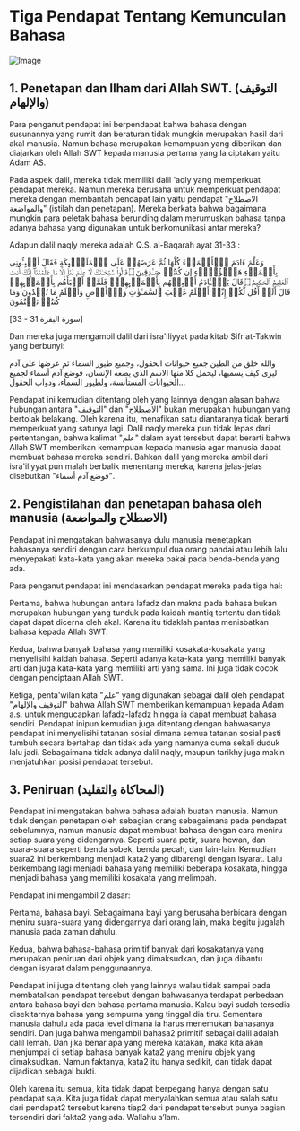 # Tiga Pendapat Tentang Kemunculan Bahasa

![Image](img/Languages.jpeg)

## 1. Penetapan dan Ilham dari Allah SWT. (التوقيف والإلهام)

Para penganut pendapat ini berpendapat bahwa bahasa dengan susunannya yang rumit dan beraturan tidak mungkin merupakan hasil dari akal manusia. Namun bahasa merupakan kemampuan yang diberikan dan diajarkan oleh Allah SWT kepada manusia pertama yang Ia ciptakan yaitu Adam AS.

Pada aspek dalil, mereka tidak memiliki dalil 'aqly yang memperkuat pendapat mereka. Namun mereka berusaha untuk memperkuat pendapat mereka dengan membantah pendapat lain yaitu pendapat "الاصطلاح والمواضعة" (istilah dan penetapan). Mereka berkata bahwa bagaimana mungkin para peletak bahasa berunding dalam merumuskan bahasa tanpa adanya bahasa yang digunakan untuk berkomunikasi antar mereka?

Adapun dalil naqly mereka adalah Q.S. al-Baqarah ayat 31-33 :

وَعَلَّمَ ءَادَمَ ٱلۡأَسۡمَاۤءَ كُلَّهَا ثُمَّ عَرَضَهُمۡ عَلَى ٱلۡمَلَـٰۤىِٕكَةِ فَقَالَ أَنۢبِـُٔونِی بِأَسۡمَاۤءِ هَـٰۤؤُلَاۤءِ إِن كُنتُمۡ صَـٰدِقِینَ ۝ قَالُوا۟ سُبۡحَـٰنَكَ لَا عِلۡمَ لَنَاۤ إِلَّا مَا عَلَّمۡتَنَاۤۖ إِنَّكَ أَنتَ ٱلۡعَلِیمُ ٱلۡحَكِیمُ ۝ قَالَ یَـٰۤـَٔادَمُ أَنۢبِئۡهُم بِأَسۡمَاۤىِٕهِمۡۖ فَلَمَّاۤ أَنۢبَأَهُم بِأَسۡمَاۤىِٕهِمۡ قَالَ أَلَمۡ أَقُل لَّكُمۡ إِنِّیۤ أَعۡلَمُ غَیۡبَ ٱلسَّمَـٰوَ ٰ⁠تِ وَٱلۡأَرۡضِ وَأَعۡلَمُ مَا تُبۡدُونَ وَمَا كُنتُمۡ تَكۡتُمُونَ

[سورة البقرة 31 - 33]

Dan mereka juga mengambil dalil dari isra'iliyyat pada kitab Sifr at-Takwin yang berbunyi:

والله خلق من الطين جميع حيوانات الحقول، وجميع طيور السماء ثم عرضها على آدم ليرى كيف يسميها، ليحمل كلا منها الاسم الذي يضعه الإنسان، فوضع آدم أسماء لجميع الحيوانات المستأنسة، ولطيور السماء، ودواب الحقول...

Pendapat ini kemudian ditentang oleh yang lainnya dengan alasan bahwa hubungan antara "التوقيف" dan "الاصطلاح" bukan merupakan hubungan yang bertolak belakang. Oleh karena itu, menafikan satu diantaranya tidak berarti memperkuat yang satunya lagi. Dalil naqly mereka pun tidak lepas dari pertentangan, bahwa kalimat "علم" dalam ayat tersebut dapat berarti bahwa Allah SWT memberikan kemampuan kepada manusia agar manusia dapat membuat bahasa mereka sendiri. Bahkan dalil yang mereka ambil dari isra'iliyyat pun malah berbalik menentang mereka, karena jelas-jelas disebutkan "فوضع آدم أسماء".

## 2. Pengistilahan dan penetapan bahasa oleh manusia (الاصطلاح والمواضعة)

Pendapat ini mengatakan bahwasanya dulu manusia menetapkan bahasanya sendiri dengan cara berkumpul dua orang pandai atau lebih lalu menyepakati kata-kata yang akan mereka pakai pada benda-benda yang ada.

Para penganut pendapat ini mendasarkan pendapat mereka pada tiga hal:

Pertama, bahwa hubungan antara lafadz dan makna pada bahasa bukan merupakan hubungan yang tunduk pada kaidah mantiq tertentu dan tidak dapat dapat dicerna oleh akal. Karena itu tidaklah pantas menisbatkan bahasa kepada Allah SWT.

Kedua, bahwa banyak bahasa yang memiliki kosakata-kosakata yang menyelisihi kaidah bahasa. Seperti adanya kata-kata yang memiliki banyak arti dan juga kata-kata yang memiliki arti yang sama. Ini juga tidak cocok dengan penciptaan Allah SWT.

Ketiga, penta'wilan kata "علم" yang digunakan sebagai dalil oleh pendapat "التوقيف والإلهام" bahwa Allah SWT memberikan kemampuan kepada Adam a.s. untuk mengucapkan lafadz-lafadz hingga ia dapat membuat bahasa sendiri.
Pendapat inipun kemudian juga ditentang dengan bahwasanya pendapat ini menyelisihi tatanan sosial dimana semua tatanan sosial pasti tumbuh secara bertahap dan tidak ada yang namanya cuma sekali duduk lalu jadi. Sebagaimana tidak adanya dalil naqly, maupun tarikhy juga makin menjatuhkan posisi pendapat tersebut.

## 3. Peniruan (المحاكاة والتقليد)

Pendapat ini mengatakan bahwa bahasa adalah buatan manusia. Namun tidak dengan penetapan oleh sebagian orang sebagaimana pada pendapat sebelumnya, namun manusia dapat membuat bahasa dengan cara meniru setiap suara yang didengarnya. Seperti suara petir, suara hewan, dan suara-suara seperti benda sobek, benda pecah, dan lain-lain. Kemudian suara2 ini berkembang menjadi kata2 yang dibarengi dengan isyarat. Lalu berkembang lagi menjadi bahasa yang memiliki beberapa kosakata, hingga menjadi bahasa yang memiliki kosakata yang melimpah.

Pendapat ini mengambil 2 dasar:

Pertama, bahasa bayi. Sebagaimana bayi yang berusaha berbicara dengan meniru suara-suara yang didengarnya dari orang lain, maka begitu jugalah manusia pada zaman dahulu.

Kedua, bahwa bahasa-bahasa primitif banyak dari kosakatanya yang merupakan peniruan dari objek yang dimaksudkan, dan juga dibantu dengan isyarat dalam penggunaannya.

Pendapat ini juga ditentang oleh yang lainnya walau tidak sampai pada membatalkan pendapat tersebut dengan bahwasanya terdapat perbedaan antara bahasa bayi dan bahasa pertama manusia. Kalau bayi sudah tersedia disekitarnya bahasa yang sempurna yang tinggal dia tiru. Sementara manusia dahulu ada pada level dimana ia harus menemukan bahasanya sendiri. Dan juga bahwa mengambil bahasa2 primitif sebagai dalil adalah dalil lemah. Dan jika benar apa yang mereka katakan, maka kita akan menjumpai di setiap bahasa banyak kata2 yang meniru objek yang dimaksudkan. Namun faktanya, kata2 itu hanya sedikit, dan tidak dapat dijadikan sebagai bukti.

Oleh karena itu semua, kita tidak dapat berpegang hanya dengan satu pendapat saja. Kita juga tidak dapat menyalahkan semua atau salah satu dari pendapat2 tersebut karena tiap2 dari pendapat tersebut punya bagian tersendiri dari fakta2 yang ada. Wallahu a’lam.
